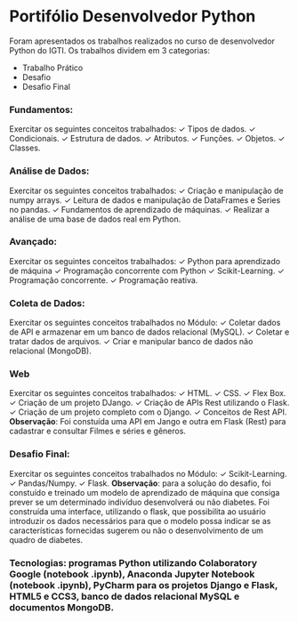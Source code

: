 # Portifólio Desenvolvedor Python

Foram apresentados os trabalhos realizados no curso de desenvolvedor Python do IGTI. Os trabalhos dividem em 3 categorias:
- Trabalho Prático 
- Desafio
- Desafio Final

### Fundamentos:
Exercitar os seguintes conceitos trabalhados:
✓ Tipos de dados.
✓ Condicionais.
✓ Estrutura de dados.
✓ Atributos.
✓ Funções.
✓ Objetos.
✓ Classes.

### Análise de Dados:
Exercitar os seguintes conceitos trabalhados:
✓ Criação e manipulação de numpy arrays.
✓ Leitura de dados e manipulação de DataFrames e Series no pandas.
✓ Fundamentos de aprendizado de máquinas.
✓ Realizar a análise de uma base de dados real em Python.

### Avançado:
Exercitar os seguintes conceitos trabalhados:
✓ Python para aprendizado de máquina
✓ Programação concorrente com Python
✓ Scikit-Learning.
✓ Programação concorrente.
✓ Programação reativa.

### Coleta de Dados:
Exercitar os seguintes conceitos trabalhados no Módulo:
✓ Coletar dados de API e armazenar em um banco de dados relacional (MySQL).
✓ Coletar e tratar dados de arquivos.
✓ Criar e manipular banco de dados não relacional (MongoDB).

### Web
Exercitar os seguintes conceitos trabalhados:
✓ HTML.
✓ CSS.
✓ Flex Box.
✓ Criação de um projeto DJango.
✓ Criação de APIs Rest utilizando o Flask.
✓ Criação de um projeto completo com o Django.
✓ Conceitos de Rest API.
**Observação**: Foi constuída uma API em Jango e outra em Flask (Rest) para cadastrar e consultar Filmes e séries e gêneros. 

### Desafio Final:
Exercitar os seguintes conceitos trabalhados no Módulo:
✓ Scikit-Learning.
✓ Pandas/Numpy.
✓ Flask.
**Observação**: para a solução do desafio, foi constuído e treinado um modelo de aprendizado de máquina que consiga prever se um determinado indivíduo desenvolverá ou não diabetes. Foi construída uma interface, utilizando o flask, que possibilita ao usuário introduzir os dados necessários para que o modelo possa indicar se as características fornecidas sugerem ou não o desenvolvimento de um quadro de diabetes.

### Tecnologias: programas Python utilizando Colaboratory Google (notebook .ipynb), Anaconda Jupyter Notebook (notebook .ipynb), PyCharm para os projetos Django e Flask, HTML5 e CCS3, banco de dados relacional MySQL e documentos MongoDB.
